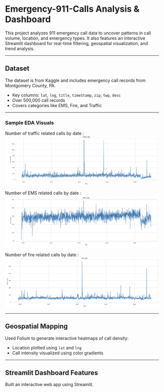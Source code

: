 # Emergency-911-Calls Analysis & Dashboard

This project analyzes 911 emergency call data to uncover patterns in call volume, location, and emergency types. 
It also features an interactive Streamlit dashboard for real-time filtering, geospatial visualization, and trend analysis.

---

## Dataset

The dataset is from Kaggle and includes emergency call records from Montgomery County, PA.

- Key columns: `lat`, `lng`, `title`, `timeStamp`, `zip`, `twp`, `desc`
- Over 500,000 call records
- Covers categories like EMS, Fire, and Traffic

---

###  Sample EDA Visuals
Number of traffic related calls by date :
![No. of traffic calls by date](images/traffic.png)

Number of EMS related calls by date :
![No. of traffic calls by date](images/ems.png)

Number of fire related calls by date :
![No. of traffic calls by date](images/fire.png)

---

## Geospatial Mapping

Used Folium to generate interactive heatmaps of call density:

- Location plotted using `lat` and `lng`
- Call intensity visualized using color gradients

---

## Streamlit Dashboard Features

Built an interactive web app using Streamlit.
